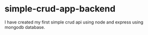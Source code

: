 # simple-crud-app-backend
I have created my first simple crud api using node and express using mongodb database.
